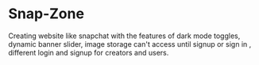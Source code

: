 # Snap-Zone
Creating website like snapchat with the features of dark mode toggles, dynamic banner slider, image storage can't access until signup or sign in , different login and signup for creators and users.
